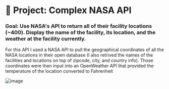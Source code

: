 # 🚀 Project: Complex NASA API

### Goal: Use NASA's API to return all of their facility locations (~400). Display the name of the facility, its location, and the weather at the facility currently. 
For this API I used a NASA API to pull the geographical coordinates of all the NASA locations in their open database (I also retrived the names of the facilities and locations on top of zipcode, city, and country info). Those coordinates were then input into an OpenWeather API that provided the temperature of the location converted to Fahrenheit

![image](https://github.com/fjh321/Complex-NASA-API-FJH/assets/64885403/802cb8b5-0e9f-4b69-a3d4-b7611f6902c2)

